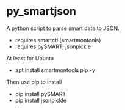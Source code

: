 # py_smartjson
A python script to parse smart data to JSON.  

- requires smartctl (smartmontools)
- requires pySMART, jsonpickle


At least for Ubuntu
- apt install smartmontools pip -y

Then use pip to install
- pip install pySMART
- pip install jsonpickle
